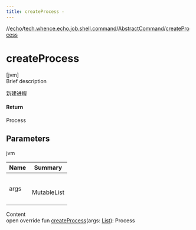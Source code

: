 ```yaml
---
title: createProcess -
---
```

//[echo](../../index.md)/[tech.whence.echo.job.shell.command](../index.md)/[AbstractCommand](index.md)/[createProcess](create-process.md)



# createProcess  
[jvm]  
Brief description  


新建进程



#### Return  


Process



## Parameters  
  
jvm  
  
|  Name|  Summary| 
|---|---|
| args| <br><br>MutableList<CliToken><br><br>
  
  
Content  
open override fun [createProcess](create-process.md)(args: [List](https://kotlinlang.org/api/latest/jvm/stdlib/kotlin.collections/-list/index.html)<CliToken>): Process  




